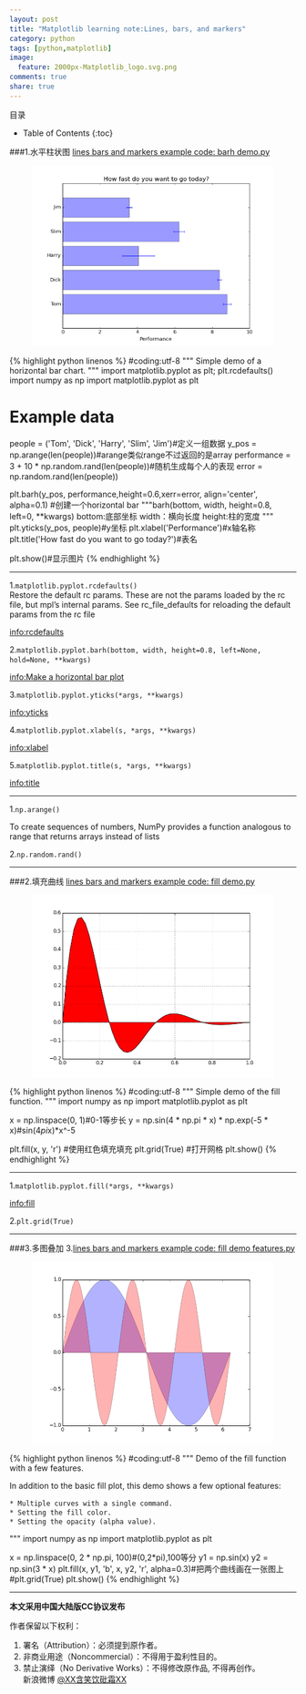 ```yaml
---
layout: post
title: "Matplotlib learning note:Lines, bars, and markers"
category: python
tags: [python,matplotlib]
image:
  feature: 2000px-Matplotlib_logo.svg.png
comments: true
share: true
---
```


目录

* Table of Contents
{:toc}


###1.水平柱状图
[lines bars and markers example code: barh demo.py](http://matplotlib.org/examples/lines_bars_and_markers/barh_demo.html)


<figure>
    <a href="/images/barh_demo.png"> <!--herf是超链接-->
        <img src="/images/barh_demo.png"><!--img标签必须有src属性=“图片位置”-->
    </a>
</figure>


{% highlight python linenos %}
#coding:utf-8
"""
Simple demo of a horizontal bar chart.
"""
import matplotlib.pyplot as plt; plt.rcdefaults()
import numpy as np
import matplotlib.pyplot as plt
# Example data
people = ('Tom', 'Dick', 'Harry', 'Slim', 'Jim')#定义一组数据
y_pos = np.arange(len(people))#arange类似range不过返回的是array
performance = 3 + 10 * np.random.rand(len(people))#随机生成每个人的表现
error = np.random.rand(len(people))

plt.barh(y_pos, performance,height=0.6,xerr=error, align='center', alpha=0.1)
#创建一个horizontal bar
"""barh(bottom, width, height=0.8, left=0, **kwargs)
bottom:底部坐标
width：横向长度
height:柱的宽度
"""
plt.yticks(y_pos, people)#y坐标
plt.xlabel('Performance')#x轴名称
plt.title('How fast do you want to go today?')#表名

plt.show()#显示图片
{% endhighlight %}

*************************
1.`matplotlib.pyplot.rcdefaults()`  
Restore the default rc params. These are not the params loaded by the rc file, but mpl’s internal params. See rc_file_defaults for reloading the default params from the rc file

[info:rcdefaults](http://matplotlib.org/1.3.1/api/pyplot_api.html#matplotlib.pyplot.rcdefaults)

2.`matplotlib.pyplot.barh(bottom, width, height=0.8, left=None, hold=None, **kwargs)`

[info:Make a horizontal bar plot](http://matplotlib.org/1.3.1/api/pyplot_api.html#matplotlib.pyplot.barh)

3.`matplotlib.pyplot.yticks(*args, **kwargs)` 

[info:yticks](http://matplotlib.org/1.3.1/api/pyplot_api.html#matplotlib.pyplot.yticks)

4.`matplotlib.pyplot.xlabel(s, *args, **kwargs)`

[info:xlabel](http://matplotlib.org/1.3.1/api/pyplot_api.html#matplotlib.pyplot.xlabel)

5.`matplotlib.pyplot.title(s, *args, **kwargs)`

[info:title](http://matplotlib.org/1.3.1/api/pyplot_api.html#matplotlib.pyplot.title)


********************************************
1.`np.arange()`

To create sequences of numbers, NumPy provides a function analogous to range that returns arrays instead of lists

2.`np.random.rand()`


********************************************


###2.填充曲线
[lines bars and markers example code: fill demo.py](http://matplotlib.org/examples/lines_bars_and_markers/fill_demo.html)

<figure>
    <a href="/images/1-figure-2.png"> <!--herf是超链接-->
        <img src="/images/1-figure-2.png"><!--img标签必须有src属性=“图片位置”-->
    </a>
</figure>

{% highlight python linenos %}
#coding:utf-8
"""
Simple demo of the fill function.
"""
import numpy as np
import matplotlib.pyplot as plt

x = np.linspace(0, 1)#0-1等步长
y = np.sin(4 * np.pi * x) * np.exp(-5 * x)#sin(4*pi*x)*x^-5

plt.fill(x, y, 'r') #使用红色填充填充
plt.grid(True) #打开网格
plt.show()
{% endhighlight %}

***************************************

1.`matplotlib.pyplot.fill(*args, **kwargs)`

[info:fill](http://matplotlib.org/1.3.1/api/pyplot_api.html#matplotlib.pyplot.fill)

2.`plt.grid(True)`

********************************

###3.多图叠加
3.[lines bars and markers example code: fill demo features.py](http://matplotlib.org/examples/lines_bars_and_markers/fill_demo_features.html#lines-bars-and-markers-example-code-fill-demo-features-py)


<figure>
    <a href="/images/1-figure-3.png"> <!--herf是超链接-->
        <img src="/images/1-figure-3.png"><!--img标签必须有src属性=“图片位置”-->
    </a>
</figure>


{% highlight python linenos %}
#coding:utf-8
"""
Demo of the fill function with a few features.

In addition to the basic fill plot, this demo shows a few optional features:

    * Multiple curves with a single command.
    * Setting the fill color.
    * Setting the opacity (alpha value).
"""
import numpy as np
import matplotlib.pyplot as plt

x = np.linspace(0, 2 * np.pi, 100)#(0,2*pi),100等分
y1 = np.sin(x)
y2 = np.sin(3 * x)
plt.fill(x, y1, 'b', x, y2, 'r', alpha=0.3)#把两个曲线画在一张图上
#plt.grid(True)
plt.show()
{% endhighlight %}


*************************************
**本文采用中国大陆版CC协议发布**
 
作者保留以下权利：  
1. 署名（Attribution）：必须提到原作者。  
2. 非商业用途（Noncommercial）：不得用于盈利性目的。  
3. 禁止演绎（No Derivative Works）：不得修改原作品, 不得再创作。   
新浪微博 [@XX含笑饮砒霜XX](http://weibo.com/1807732335/AvK7VrQlp?type=like)